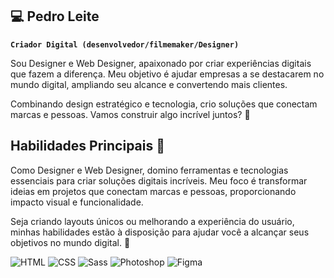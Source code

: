 ## 💻 Pedro Leite 
**`Criador Digital (desenvolvedor/filmemaker/Designer)`**

Sou Designer e Web Designer, apaixonado por criar experiências digitais que fazem a diferença. Meu objetivo é ajudar empresas a se destacarem no mundo digital, ampliando seu alcance e convertendo mais clientes.

Combinando design estratégico e tecnologia, crio soluções que conectam marcas e pessoas. Vamos construir algo incrível juntos? 🚀

## Habilidades Principais 🌟

Como Designer e Web Designer, domino ferramentas e tecnologias essenciais para criar soluções digitais incríveis. Meu foco é transformar ideias em projetos que conectam marcas e pessoas, proporcionando impacto visual e funcionalidade.

Seja criando layouts únicos ou melhorando a experiência do usuário, minhas habilidades estão à disposição para ajudar você a alcançar seus objetivos no mundo digital. 🚀


<div>
  <img src="https://img.shields.io/badge/HTML-E34F26?style=for-the-badge&logo=html5&logoColor=white" alt="HTML" />
  <img src="https://img.shields.io/badge/CSS-1572B6?style=for-the-badge&logo=css3&logoColor=white" alt="CSS" />
  <img src="https://img.shields.io/badge/Sass-CC6699?style=for-the-badge&logo=sass&logoColor=white" alt="Sass" />
  <img src="https://img.shields.io/badge/Adobe%20Photoshop-31A8FF?style=for-the-badge&logo=Adobe%20Photoshop&logoColor=white" alt="Photoshop" />
  <img src="https://img.shields.io/badge/Figma-F24E1E?style=for-the-badge&logo=figma&logoColor=white" alt="Figma" />
</div>



